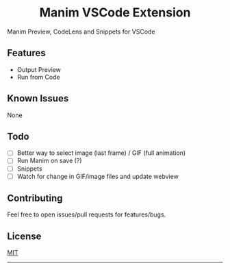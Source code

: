 # <center>Manim VSCode Extension</center>

Manim Preview, CodeLens and Snippets for VSCode

## Features

- Output Preview
- Run from Code

## Known Issues

None

<!-- ## Release Notes -->

## Todo

- [ ] Better way to select image (last frame) / GIF (full animation)
- [ ] Run Manim on save (?)
- [ ] Snippets
- [ ] Watch for change in GIF/image files and update webview

## Contributing

Feel free to open issues/pull requests for features/bugs.

## License

[MIT](LICENSE)

---
